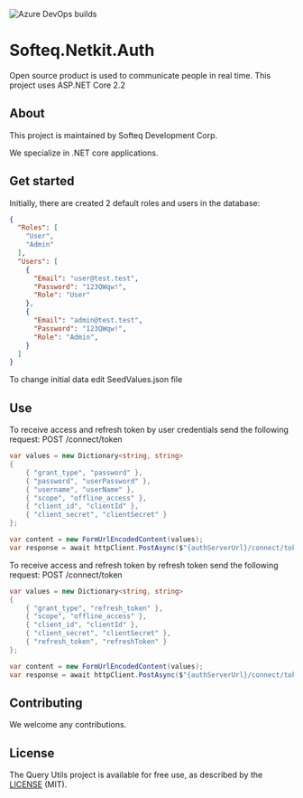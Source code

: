 ![Azure DevOps builds](https://img.shields.io/azure-devops/build/SofteqDevelopment/NetKit/20.svg)

# Softeq.Netkit.Auth

Open source product is used to communicate people in real time. 
This project uses ASP.NET Core 2.2

## About

This project is maintained by Softeq Development Corp.

We specialize in .NET core applications.

## Get started

Initially, there are created 2 default roles and users in the database:

```json
{
  "Roles": [
    "User",
    "Admin"
  ],
  "Users": [
    {      
      "Email": "user@test.test",
      "Password": "123QWqw!",
      "Role": "User"      
    },
    {      
      "Email": "admin@test.test",
      "Password": "123QWqw!",
      "Role": "Admin",      
    }
  ]
}
```

To change initial data edit SeedValues.json file

## Use

To receive access and refresh token by user credentials send the following request:
POST /connect/token
```csharp
var values = new Dictionary<string, string>
{
	{ "grant_type", "password" },
	{ "password", "userPassword" },
	{ "username", "userName" },
	{ "scope", "offline_access" },
	{ "client_id", "clientId" },
	{ "client_secret", "clientSecret" }
};

var content = new FormUrlEncodedContent(values);
var response = await httpClient.PostAsync($"{authServerUrl}/connect/token", content);
```

To receive access and refresh token by refresh token send the following request:
POST /connect/token
```csharp
var values = new Dictionary<string, string>
{
	{ "grant_type", "refresh_token" },
	{ "scope", "offline_access" },
	{ "client_id", "clientId" },
	{ "client_secret", "clientSecret" },
	{ "refresh_token", "refreshToken" }
};

var content = new FormUrlEncodedContent(values);
var response = await httpClient.PostAsync($"{authServerUrl}/connect/token", content);
```

## Contributing

We welcome any contributions.

## License

The Query Utils project is available for free use, as described by the [LICENSE](/LICENSE) (MIT).